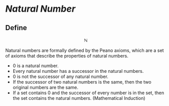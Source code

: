 # $Natural\ Number$

## Define

$$
\mathbb N
$$

Natural numbers are formally defined by the Peano axioms, which are a set of axioms that describe the properties of natural numbers.

- $0$ is a natural number.
- Every natural number has a successor in the natural numbers.
- $0$ is not the successor of any natural number.
- If the successor of two natural numbers is the same, then the two original numbers are the same.
- If a set contains $0$ and the successor of every number is in the set, then the set contains the natural numbers. (Mathematical Induction)
